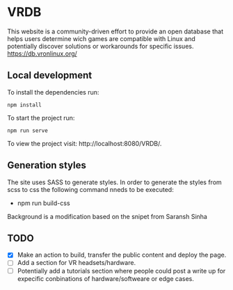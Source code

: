 # VRDB
This website is a community-driven effort to provide an open database that helps users determine wich games are compatible with Linux and potentially discover solutions or workarounds for specific issues.
https://db.vronlinux.org/

## Local development

To install the dependencies run:

```
npm install
```

To start the project run:

```
npm run serve
```

To view the project visit: http://localhost:8080/VRDB/.

## Generation styles

The site uses SASS to generate styles. In order to generate the styles from
scss to css the following command nneds to be executed:

- npm run build-css

Background is a modification based on the snipet from Saransh Sinha

## TODO
- [x] Make an action to build, transfer the public content and deploy the page.
- [ ] Add a section for VR headsets/hardware.
- [ ] Potentially add a tutorials section where people could post a write up for expecific conbinations of hardware/softweare or edge cases.
